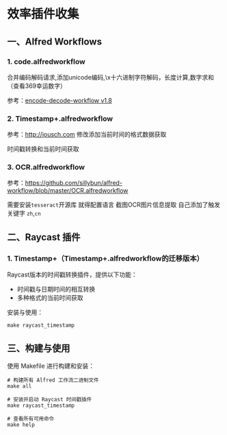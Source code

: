 # 效率插件收集

## 一、Alfred Workflows

### 1. code.alfredworkflow

合并编码解码请求,添加unicode编码,\x十六进制字符解码，长度计算,数字求和（查看369幸运数字）
 
参考：<a href="https://github.com/willfarrell/alfred-encode-decode-workflow">encode-decode-workflow v1.8</a>


### 2. Timestamp+.alfredworkflow 
 
参考：http://jousch.com
修改添加当前时间的格式数据获取
 
时间戳转换和当前时间获取


### 3. OCR.alfredworkflow
  
参考：<a href="https://github.com/sillybun/alfred-workflow/blob/master/OCR.alfredworkflow">https://github.com/sillybun/alfred-workflow/blob/master/OCR.alfredworkflow</a>
  
需要安装`tesseract`开源库 就得配置语言
截图OCR图片信息提取 自己添加了触发关键字 `zh`,`cn`


## 二、Raycast 插件

### 1. Timestamp+（Timestamp+.alfredworkflow的迁移版本）

Raycast版本的时间戳转换插件，提供以下功能：
- 时间戳与日期时间的相互转换
- 多种格式的当前时间获取

安装与使用：
```
make raycast_timestamp
```

## 三、构建与使用

使用 Makefile 进行构建和安装：

```
# 构建所有 Alfred 工作流二进制文件
make all

# 安装并启动 Raycast 时间戳插件
make raycast_timestamp

# 查看所有可用命令
make help